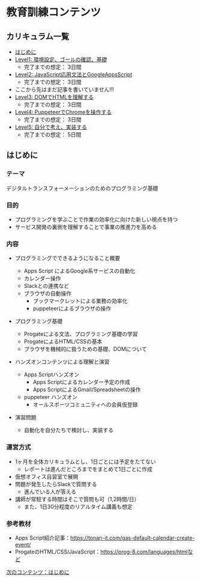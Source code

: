 # 教育訓練コンテンツ

## カリキュラム一覧

- [はじめに](./intro)
- [Level1: 環境設定、ゴールの確認、基礎](level1/intro) 
    - 完了までの想定： 3日間
- [Level2: JavaScript応用文法とGoogleAppsScript](level2/intro)
    - 完了までの想定： 3日間
- ここから先はまだ記事を書いていません!!!
- [Level3: DOMでHTMLを理解する](level3/intro)
    - 完了までの想定： 3日間
- [Level4: PuppeteerでChromeを操作する](level4/intro)
    - 完了までの想定： 3日間
- [Level5: 自分で考え、実装する](level5/intro)
    - 完了までの想定： 5日間

## はじめに

### テーマ

デジタルトランスフォーメーションのためのプログラミング基礎

### 目的

- プログラミングを学ぶことで作業の効率化に向けた新しい視点を持つ
- サービス開発の裏側を理解することで事業の推進力を高める

### 内容

- プログラミングでできるようになること概要
    - Apps Script によるGoogle系サービスの自動化
    - カレンダー操作
    - Slackとの連携など
    - ブラウザの自動操作
        - ブックマークレットによる業務の効率化
        - puppeteerによるブラウザの操作

- プログラミング基礎
    - Progateによる文法、プログラミング基礎の学習
    - ProgateによるHTML/CSSの基本
    - ブラウザを機械的に扱うための基礎、DOMについて

- ハンズオンコンテンツによる理解と演習
    - Apps Scriptハンズオン
        - Apps Scriptによるカレンダー予定の作成
        - Apps ScriptによるGmail/Spreadsheetの操作
    - puppeteer ハンズオン
        - オールスポーツコミュニティへの会員仮登録

- 演習問題
    - 自動化を自分たちで検討し、実装する

### 運営方式

- 1ヶ月を全体カリキュラムとし、1日ごとには予定をたてない
    - レポートは進んだところまでをまとめて1日ごとに作成
- 仮想オフィス自習室で展開
- 問題が発生したらSlackで質問する
    - 進んでいる人が答える
- 講師が常駐する時間はそこで質問も可（1,2時間/日）
    - また、1日30分程度のリアルタイム講義も想定

### 参考教材

- Apps Script紹介記事：https://tonari-it.com/gas-default-calendar-create-event/
- ProgateのHTML/CSS/JavaScript：https://prog-8.com/languages/htmlなど

[次のコンテンツ：はじめに](./intro)

